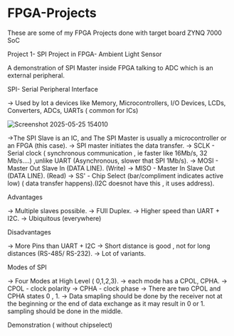 # FPGA-Projects
These are some of my FPGA Projects  done with target board ZYNQ 7000 SoC

Project 1- SPI Project in FPGA- Ambient Light Sensor

A demonstration of SPI Master inside FPGA talking to ADC which is an external peripheral.

SPI- Serial Peripheral Interface

-> Used by lot a devices like Memory, Microcontrollers, I/O Devices, LCDs, Converters, ADCs, UARTs ( common for ICs)

![Screenshot 2025-05-25 154010](https://github.com/user-attachments/assets/48bb4e5b-787e-4ca7-bfe3-35e23e5639f2)

->The SPI Slave is an IC, and The SPI Master is usually a microcontroller or an FPGA (this case).
-> SPI master initiates the data transfer.
-> SCLK - Serial clock ( synchronous communication , ie faster like 16Mb/s, 32 Mb/s....) ,unlike UART (Asynchronous, slower that SPI 1Mb/s).
-> MOSI - Master Out Slave In (DATA LINE). (Write)
-> MISO - Master In Slave Out (DATA LINE). (Read)
-> SS' - Chip Select (bar/compliment indicates active low) ( data transfer happens).(I2C doesnot have this , it uses address).

Advantages

-> Multiple slaves possible.
-> FUll Duplex.
-> Higher speed than UART + I2C.
-> Ubiquitous (everywhere)

Disadvantages

-> More Pins than UART + I2C
-> Short distance is good , not for long distances (RS-485/ RS-232).
-> Lot of variants.

Modes of SPI

-> Four Modes at High Level ( 0,1,2,3).
-> each mode has a CPOL, CPHA.
-> CPOL - clock polarity
-> CPHA - clock phase
-> There are two CPOL and CPHA states 0 , 1.
-> Data smapling should be done by the receiver not at the beginning or the end of data exchange as it may result in 0 or 1. sampling should be done in the middle.

Demonstration ( without chipselect) 

